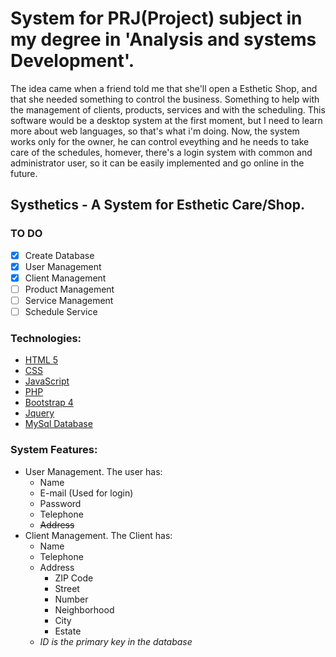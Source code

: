 # System for PRJ(Project) subject in my degree in 'Analysis and systems Development'.
The idea came when a friend told me that she'll open a Esthetic Shop, and that she needed something to control the business. Something to help with the management of clients, products, services and with the scheduling. This software would be a desktop system at the first moment, but I need to learn more about web languages, so that's what i'm doing. Now, the system works only for the owner, he can control eveything and he needs to take care of the schedules, homever, there's a login system with common and administrator user, so it can be easily implemented and go online in the future.
## Systhetics - A System for Esthetic Care/Shop.
### **TO DO**
- [X] Create Database
- [X] User Management
- [X] Client Management
- [ ] Product Management
- [ ] Service Management
- [ ] Schedule Service

### **Technologies:**
  - [HTML 5](https://www.w3schools.com/html/html5_intro.asp)  
  - [CSS](https://www.w3schools.com/css/)  
  - [JavaScript](https://www.javascript.com/) 
  - [PHP](http://www.php.net/) 
  - [Bootstrap 4](https://getbootstrap.com/) 
  - [Jquery](https://jquery.com/) 
  - [MySql Database](https://www.mysql.com/)

### **System Features:**
- User Management. The user has:
  - Name
  - E-mail (Used for login)
  - Password
  - Telephone
  - ~~Address~~
- Client Management. The Client has:
  - Name
  - Telephone
  - Address
    - ZIP Code
    - Street
    - Number
    - Neighborhood
    - City
    - Estate
  - *ID is the primary key in the database*
